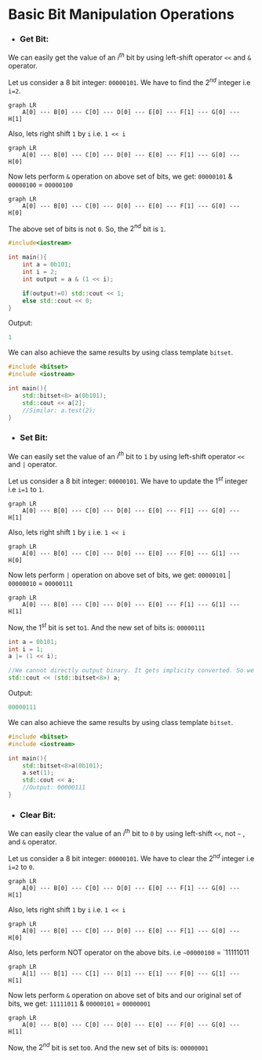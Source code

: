 # Basic Bit Manipulation Operations

- ### Get Bit:

We can easily get the value of an $i^{th}$ bit by using left-shift operator `<<` and `&` operator.

Let us consider a 8 bit integer: `00000101`. We have to find the $2^{nd}$ integer i.e `i=2`.

```mermaid
graph LR
    A[0] --- B[0] --- C[0] --- D[0] --- E[0] --- F[1] --- G[0] --- H[1]
```

Also, lets right shift `1` by `i` i.e. `1 << i`

```mermaid
graph LR
    A[0] --- B[0] --- C[0] --- D[0] --- E[0] --- F[1] --- G[0] --- H[0]
```

Now lets perform `&` operation on above set of bits, we get: `00000101` & `00000100` = `00000100`

```mermaid
graph LR
    A[0] --- B[0] --- C[0] --- D[0] --- E[0] --- F[1] --- G[0] --- H[0]
```

The above set of bits is not `0`. So, the $2^{nd}$ bit is `1`.

```cpp
#include<iostream>

int main(){
	int a = 0b101;
	int i = 2;
	int output = a & (1 << i);

	if(output!=0) std::cout << 1;
	else std::cout << 0;
}
```

Output:

```cpp
1
```

We can also achieve the same results by using class template `bitset`.

```cpp
#include <bitset>
#include <iostream>

int main(){
	std::bitset<8> a(0b101);
	std::cout << a[2];
	//Similar: a.test(2);
}
```

- ### Set Bit:

We can easily set the value of an $i^{th}$ bit to `1` by using left-shift operator `<<` and `|` operator.

Let us consider a 8 bit integer: `00000101`. We have to update the $1^{st}$ integer i.e `i=1` to `1`.

```mermaid
graph LR
    A[0] --- B[0] --- C[0] --- D[0] --- E[0] --- F[1] --- G[0] --- H[1]
```

Also, lets right shift `1` by `i` i.e. `1 << i`

```mermaid
graph LR
    A[0] --- B[0] --- C[0] --- D[0] --- E[0] --- F[0] --- G[1] --- H[0]
```

Now lets perform `|` operation on above set of bits, we get: `00000101` | `00000010` = `00000111`

```mermaid
graph LR
    A[0] --- B[0] --- C[0] --- D[0] --- E[0] --- F[1] --- G[1] --- H[1]
```

Now, the $1^{st}$ bit is set to`1`. And the new set of bits is: `00000111`

```cpp
int a = 0b101;
int i = 1;
a |= (1 << i);

//We cannot directly output binary. It gets implicity converted. So we type cast to bitset
std::cout << (std::bitset<8>) a;
```

Output:

```cpp
00000111
```

We can also achieve the same results by using class template `bitset`.

```cpp
#include <bitset>
#include <iostream>

int main(){
	std::bitset<8>a(0b101);
	a.set(1);
	std::cout << a;
	//Output: 00000111
}
```

- ### Clear Bit:

We can easily clear the value of an $i^{th}$ bit to `0` by using left-shift `<<`, not `~` , and `&` operator.

Let us consider a 8 bit integer: `00000101`. We have to clear the $2^{nd}$ integer i.e `i=2` to `0`.

```mermaid
graph LR
    A[0] --- B[0] --- C[0] --- D[0] --- E[0] --- F[1] --- G[0] --- H[1]
```

Also, lets right shift `1` by `i` i.e. `1 << i`

```mermaid
graph LR
    A[0] --- B[0] --- C[0] --- D[0] --- E[0] --- F[1] --- G[0] --- H[0]
```

Also, lets perform NOT operator on the above bits. i.e `~00000100` = `11111011

```mermaid
graph LR
    A[1] --- B[1] --- C[1] --- D[1] --- E[1] --- F[0] --- G[1] --- H[1]
```

Now lets perform `&` operation on above set of bits and our original set of bits, we get: `11111011` & `00000101` = `00000001`

```mermaid
graph LR
    A[0] --- B[0] --- C[0] --- D[0] --- E[0] --- F[0] --- G[0] --- H[1]
```

Now, the $2^{nd}$ bit is set to`0`. And the new set of bits is: `00000001`
